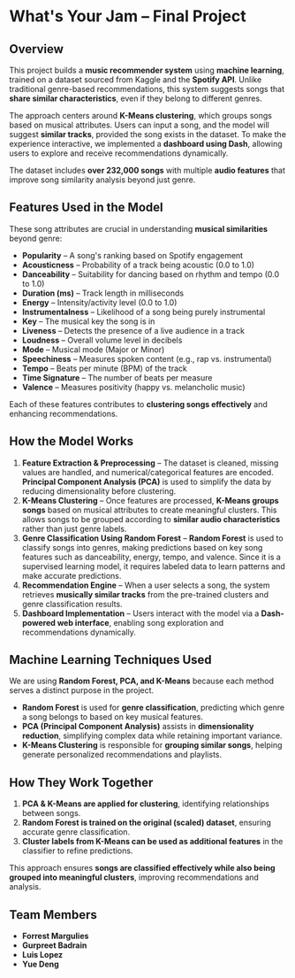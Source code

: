 
# What's Your Jam – Final Project

## Overview
This project builds a **music recommender system** using **machine learning**, trained on a dataset sourced from Kaggle and the **Spotify API**. Unlike traditional genre-based recommendations, this system suggests songs that **share similar characteristics**, even if they belong to different genres.

The approach centers around **K-Means clustering**, which groups songs based on musical attributes. Users can input a song, and the model will suggest **similar tracks**, provided the song exists in the dataset. To make the experience interactive, we implemented a **dashboard using Dash**, allowing users to explore and receive recommendations dynamically.

The dataset includes **over 232,000 songs** with multiple **audio features** that improve song similarity analysis beyond just genre.

## Features Used in the Model
These song attributes are crucial in understanding **musical similarities** beyond genre:
* **Popularity** – A song's ranking based on Spotify engagement
* **Acousticness** – Probability of a track being acoustic (0.0 to 1.0)
* **Danceability** – Suitability for dancing based on rhythm and tempo (0.0 to 1.0)
* **Duration (ms)** – Track length in milliseconds
* **Energy** – Intensity/activity level (0.0 to 1.0)
* **Instrumentalness** – Likelihood of a song being purely instrumental
* **Key** – The musical key the song is in
* **Liveness** – Detects the presence of a live audience in a track
* **Loudness** – Overall volume level in decibels
* **Mode** – Musical mode (Major or Minor)
* **Speechiness** – Measures spoken content (e.g., rap vs. instrumental)
* **Tempo** – Beats per minute (BPM) of the track
* **Time Signature** – The number of beats per measure
* **Valence** – Measures positivity (happy vs. melancholic music)

Each of these features contributes to **clustering songs effectively** and enhancing recommendations.

## How the Model Works
1. **Feature Extraction & Preprocessing** – The dataset is cleaned, missing values are handled, and numerical/categorical features are encoded. **Principal Component Analysis (PCA)** is used to simplify the data by reducing dimensionality before clustering.
2. **K-Means Clustering** – Once features are processed, **K-Means groups songs** based on musical attributes to create meaningful clusters. This allows songs to be grouped according to **similar audio characteristics** rather than just genre labels.
3. **Genre Classification Using Random Forest** – **Random Forest** is used to classify songs into genres, making predictions based on key song features such as danceability, energy, tempo, and valence. Since it is a supervised learning model, it requires labeled data to learn patterns and make accurate predictions.
4. **Recommendation Engine** – When a user selects a song, the system retrieves **musically similar tracks** from the pre-trained clusters and genre classification results.
5. **Dashboard Implementation** – Users interact with the model via a **Dash-powered web interface**, enabling song exploration and recommendations dynamically.

## Machine Learning Techniques Used
We are using **Random Forest, PCA, and K-Means** because each method serves a distinct purpose in the project.
* **Random Forest** is used for **genre classification**, predicting which genre a song belongs to based on key musical features.
* **PCA (Principal Component Analysis)** assists in **dimensionality reduction**, simplifying complex data while retaining important variance.
* **K-Means Clustering** is responsible for **grouping similar songs**, helping generate personalized recommendations and playlists.

## How They Work Together
1. **PCA & K-Means are applied for clustering**, identifying relationships between songs.
2. **Random Forest is trained on the original (scaled) dataset**, ensuring accurate genre classification.
3. **Cluster labels from K-Means can be used as additional features** in the classifier to refine predictions.

This approach ensures **songs are classified effectively while also being grouped into meaningful clusters**, improving recommendations and analysis.

## Team Members
* **Forrest Margulies**
* **Gurpreet Badrain**
* **Luis Lopez**
* **Yue Deng**
